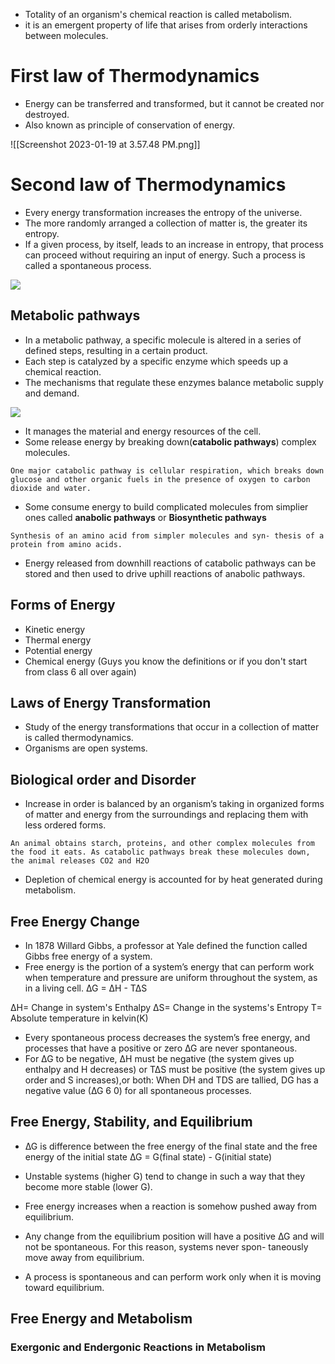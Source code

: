 - Totality of an organism's chemical reaction is called metabolism.
- it is an emergent property of life that arises from orderly interactions between molecules.

# First law of Thermodynamics

- Energy can be transferred and transformed, but it cannot be created nor destroyed.
- Also known as principle of conservation of energy.

![[Screenshot 2023-01-19 at 3.57.48 PM.png]]

# Second law of Thermodynamics

- Every energy transformation increases the entropy of the universe.
- The more randomly arranged a collection of matter is, the greater its entropy.
- If a given process, by itself, leads to an increase in entropy, that process can proceed without requiring an input of energy. Such a process is called a spontaneous process.


![](https://i.imgur.com/KR2WnP9.png)


## Metabolic pathways



 



- In a metabolic pathway, a specific molecule is altered in a series of defined steps, resulting in a certain product.
- Each step is catalyzed by a specific enzyme which speeds up a chemical reaction.
- The mechanisms that regulate these enzymes balance metabolic supply and demand.

![](https://i.imgur.com/GSFbO9B.png)

- It manages the material and energy resources of the cell.
- Some release energy by breaking down(**catabolic pathways**) complex molecules.
```
One major catabolic pathway is cellular respiration, which breaks down glucose and other organic fuels in the presence of oxygen to carbon dioxide and water. 
```

- Some consume energy to build complicated molecules from simplier ones called **anabolic pathways** or **Biosynthetic pathways** 
```
Synthesis of an amino acid from simpler molecules and syn- thesis of a protein from amino acids.
```
- Energy released from downhill reactions of catabolic pathways can be stored and then used to drive uphill reactions of anabolic pathways.

## Forms of Energy

- Kinetic energy
- Thermal energy
- Potential energy
- Chemical energy
(Guys you know the definitions or if you don't start from class 6 all over again)

## Laws of Energy Transformation

- Study of the energy transformations that occur in a collection of matter is called thermodynamics.
- Organisms are open systems.

## Biological order and Disorder 

- Increase in order is balanced by an organism’s taking in organized forms of matter and energy from the surroundings and replacing them with less ordered forms.
```
An animal obtains starch, proteins, and other complex molecules from the food it eats. As catabolic pathways break these molecules down, the animal releases CO2 and H2O
```

- Depletion of chemical energy is accounted for by heat generated during metabolism.

## Free Energy Change

- In 1878 Willard Gibbs, a professor at Yale defined the function called Gibbs free energy of a system.
- Free energy is the portion of a system’s energy that can perform work when temperature and pressure are uniform throughout the system, as in a living cell.
                                               ∆G = ∆H - T∆S

∆H= Change in system's Enthalpy
∆S= Change in the systems's Entropy
T=  Absolute temperature in kelvin(K)

- Every spontaneous process decreases the system’s free energy, and processes that have a positive or zero  ∆G  are never spontaneous.
- For ∆G to be negative,  ∆H  must be negative (the system gives up enthalpy and H decreases) or T∆S must be positive (the system gives up order and S increases),or both: When DH and TDS are tallied, DG has a negative value (∆G 6 0) for all spontaneous processes.

## Free Energy, Stability, and Equilibrium

- ∆G is difference between the free energy of the final state and the free energy of the initial state 
                           ∆G = G(final state) - G(initial state)

- Unstable systems (higher G) tend to change in such a way that they become more stable (lower G).
- Free energy increases when a reaction is somehow pushed away from equilibrium.
- Any change from the equilibrium position will have a positive ∆G and will not be spontaneous. For this reason, systems never spon- taneously move away from equilibrium.
- A process is spontaneous and can perform work only when it is moving toward equilibrium.

## Free Energy and Metabolism

### Exergonic and Endergonic Reactions in Metabolism




